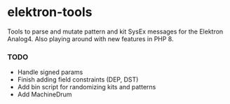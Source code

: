 # elektron-tools

Tools to parse and mutate pattern and kit SysEx messages for the Elektron
Analog4. Also playing around with new features in PHP 8.

### TODO

* Handle signed params
* Finish adding field constraints (DEP, DST)
* Add bin script for randomizing kits and patterns
* Add MachineDrum
